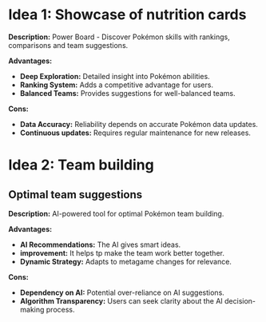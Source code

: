 # Idea 1: Showcase of nutrition cards

**Description:** Power Board - Discover Pokémon skills with rankings, comparisons and team suggestions.

**Advantages:**
- **Deep Exploration:** Detailed insight into Pokémon abilities.
- **Ranking System:** Adds a competitive advantage for users.
- **Balanced Teams:** Provides suggestions for well-balanced teams.

**Cons:** 
- **Data Accuracy:** Reliability depends on accurate Pokémon data updates.
- **Continuous updates:** Requires regular maintenance for new releases.
  

# Idea 2: Team building

## Optimal team suggestions

**Description:** AI-powered tool for optimal Pokémon team building.

**Advantages:**
- **AI Recommendations:** The AI gives smart ideas.
- **improvement:** It helps tp make the team work better together.
- **Dynamic Strategy:** Adapts to metagame changes for relevance.


**Cons:**
- **Dependency on AI:** Potential over-reliance on AI suggestions.
- **Algorithm Transparency:** Users can seek clarity about the AI decision-making process.
